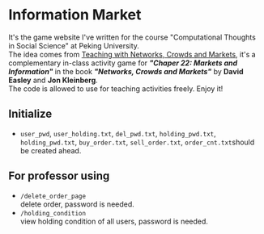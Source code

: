 # Information Market
It's the game website I've written for the course "Computational Thoughts in Social Science" at Peking University.  
The idea comes from [Teaching with Networks, Crowds and Markets](http://www-personal.umich.edu/~ladamic/courses/networks/si301w11/teaching/), it's a complementary in-class activity game for ***"Chaper 22: Markets and Information"*** in the book ***"Networks, Crowds and Markets"*** by **David Easley** and **Jon Kleinberg**.  
The code is allowed to use for teaching activities freely.
Enjoy it!

## Initialize
* `user_pwd`, `user_holding.txt`, `del_pwd.txt`, `holding_pwd.txt`, `holding_pwd.txt`, `buy_order.txt`, `sell_order.txt`, `order_cnt.txt`should be created ahead.
## For professor using
* `/delete_order_page`  
    delete order, password is needed.
* `/holding_condition`  
    view holding condition of all users, password is needed.
       
